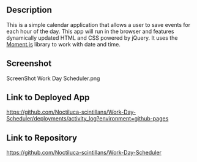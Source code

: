 ## Description

This is a simple calendar application that allows a user to save events for each hour of the day. This app will run in the browser and features dynamically updated HTML and CSS powered by jQuery.
It uses the [Moment.js](https://momentjs.com/) library to work with date and time.

## Screenshot

ScreenShot Work Day Scheduler.png

## Link to Deployed App

https://github.com/Noctiluca-scintillans/Work-Day-Scheduler/deployments/activity_log?environment=github-pages

## Link to Repository

https://github.com/Noctiluca-scintillans/Work-Day-Scheduler
